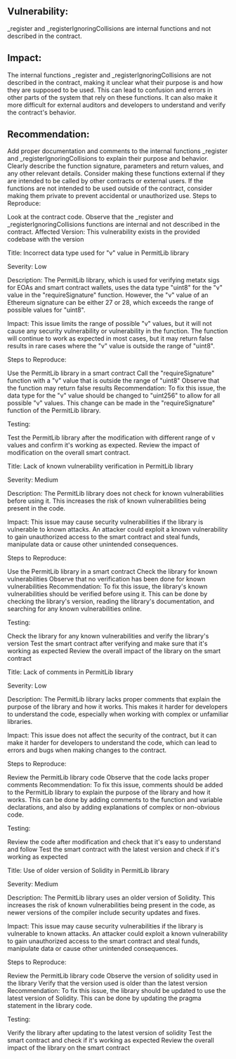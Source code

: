 ## Vulnerability:
_register and _registerIgnoringCollisions are internal functions and not described in the contract.

## Impact:

The internal functions _register and _registerIgnoringCollisions are not described in the contract, making it unclear what their purpose is and how they are supposed to be used.
This can lead to confusion and errors in other parts of the system that rely on these functions.
It can also make it more difficult for external auditors and developers to understand and verify the contract's behavior.

## Recommendation:

Add proper documentation and comments to the internal functions _register and _registerIgnoringCollisions to explain their purpose and behavior.
Clearly describe the function signature, parameters and return values, and any other relevant details.
Consider making these functions external if they are intended to be called by other contracts or external users.
If the functions are not intended to be used outside of the contract, consider making them private to prevent accidental or unauthorized use.
Steps to Reproduce:

Look at the contract code.
Observe that the _register and _registerIgnoringCollisions functions are internal and not described in the contract.
Affected Version:
This vulnerability exists in the provided codebase with the version


Title: Incorrect data type used for "v" value in PermitLib library

Severity: Low

Description:
The PermitLib library, which is used for verifying metatx sigs for EOAs and smart contract wallets, uses the data type "uint8" for the "v" value in the "requireSignature" function. However, the "v" value of an Ethereum signature can be either 27 or 28, which exceeds the range of possible values for "uint8".

Impact:
This issue limits the range of possible "v" values, but it will not cause any security vulnerability or vulnerability in the function. The function will continue to work as expected in most cases, but it may return false results in rare cases where the "v" value is outside the range of "uint8".

Steps to Reproduce:

Use the PermitLib library in a smart contract
Call the "requireSignature" function with a "v" value that is outside the range of "uint8"
Observe that the function may return false results
Recommendation:
To fix this issue, the data type for the "v" value should be changed to "uint256" to allow for all possible "v" values. This change can be made in the "requireSignature" function of the PermitLib library.

Testing:

Test the PermitLib library after the modification with different range of v values and confirm it's working as expected.
Review the impact of modification on the overall smart contract.



Title: Lack of known vulnerability verification in PermitLib library

Severity: Medium

Description:
The PermitLib library does not check for known vulnerabilities before using it. This increases the risk of known vulnerabilities being present in the code.

Impact:
This issue may cause security vulnerabilities if the library is vulnerable to known attacks. An attacker could exploit a known vulnerability to gain unauthorized access to the smart contract and steal funds, manipulate data or cause other unintended consequences.

Steps to Reproduce:

Use the PermitLib library in a smart contract
Check the library for known vulnerabilities
Observe that no verification has been done for known vulnerabilities
Recommendation:
To fix this issue, the library's known vulnerabilities should be verified before using it. This can be done by checking the library's version, reading the library's documentation, and searching for any known vulnerabilities online.

Testing:

Check the library for any known vulnerabilities and verify the library's version
Test the smart contract after verifying and make sure that it's working as expected
Review the overall impact of the library on the smart contract



Title: Lack of comments in PermitLib library

Severity: Low

Description:
The PermitLib library lacks proper comments that explain the purpose of the library and how it works. This makes it harder for developers to understand the code, especially when working with complex or unfamiliar libraries.

Impact:
This issue does not affect the security of the contract, but it can make it harder for developers to understand the code, which can lead to errors and bugs when making changes to the contract.

Steps to Reproduce:

Review the PermitLib library code
Observe that the code lacks proper comments
Recommendation:
To fix this issue, comments should be added to the PermitLib library to explain the purpose of the library and how it works. This can be done by adding comments to the function and variable declarations, and also by adding explanations of complex or non-obvious code.

Testing:

Review the code after modification and check that it's easy to understand and follow
Test the smart contract with the latest version and check if it's working as expected



Title: Use of older version of Solidity in PermitLib library

Severity: Medium

Description:
The PermitLib library uses an older version of Solidity. This increases the risk of known vulnerabilities being present in the code, as newer versions of the compiler include security updates and fixes.

Impact:
This issue may cause security vulnerabilities if the library is vulnerable to known attacks. An attacker could exploit a known vulnerability to gain unauthorized access to the smart contract and steal funds, manipulate data or cause other unintended consequences.

Steps to Reproduce:

Review the PermitLib library code
Observe the version of solidity used in the library
Verify that the version used is older than the latest version
Recommendation:
To fix this issue, the library should be updated to use the latest version of Solidity. This can be done by updating the pragma statement in the library code.

Testing:

Verify the library after updating to the latest version of solidity
Test the smart contract and check if it's working as expected
Review the overall impact of the library on the smart contract

